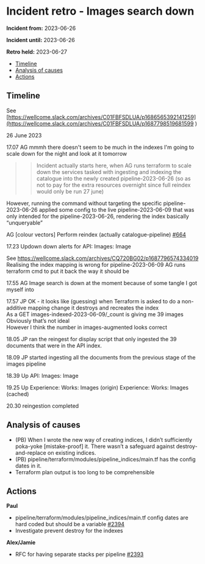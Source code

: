 # Incident retro - Images search down

**Incident from:** 2023-06-26

**Incident until:** 2023-06-26

**Retro held:** 2023-06-27

- [Timeline](#timeline)
- [Analysis of causes](#analysis-of-causes)
- [Actions](#actions)

## Timeline

See [https://wellcome.slack.com/archives/C01FBFSDLUA/p1686565392141259](https://wellcome.slack.com/archives/C01FBFSDLUA/p1687798519681599 ) 

26 June 2023

17.07 AG mmmh there doesn't seem to be much in the indexes I'm going to scale down for the night and look at it tomorrow

>> Incident actually starts here, when AG runs terraform to scale down the services tasked with ingesting and indexing the catalogue into the newly created pipeline-2023-06-26 (so as not to pay for the extra resources overnight since full reindex would only be run 27 june)

However, running the command without targeting the specific pipeline-2023-06-26 applied some config to the live pipeline-2023-06-09 that was only intended for the pipeline-2023-06-26, rendering the index basically “unqueryable”

AG [colour vectors] Perform reindex (actually catalogue-pipeline) [#664](https://github.com/wellcomecollection/catalogue-api/issues/664)

17.23 Updown down alerts for 
API: Images: Image

See https://wellcome.slack.com/archives/CQ720BG02/p1687796574334019
Realising the index mapping is wrong for pipeline-2023-06-09 AG runs terraform cmd to put it back the way it should be

17.55 AG Image search is down at the moment because of some tangle I got myself into

17.57 JP OK - it looks like (guessing) when Terraform is asked to do a non-additive mapping change it destroys and recreates the index<br>
As a GET images-indexed-2023-06-09/_count is giving me 39 images<br>
Obviously that’s not ideal<br>
However I think the number in images-augmented looks correct

18.05 JP ran the reingest for display script that only ingested the 39 documents that were in the API index.

18.09 JP started ingesting all the documents from the previous stage of the images pipeline

18.39 Up
API: Images: Image

19.25 Up
Experience: Works: Images (origin)
Experience: Works: Images (cached)

20.30 reingestion completed


## Analysis of causes
- (PB) When I wrote the new way of creating indices, I didn’t sufficiently poka-yoke [mistake-proof] it. There wasn’t a safeguard against destroy-and-replace on existing indices.
- (PB) pipeline/terraform/modules/pipeline_indices/main.tf has the config dates in it.
- Terraform plan output is too long to be comprehensible


## Actions

**Paul**
- pipeline/terraform/modules/pipeline_indices/main.tf config dates are hard coded but should be a variable [#2394](https://github.com/wellcomecollection/catalogue-pipeline/pull/2394)
- Investigate prevent destroy for the indexes

**Alex/Jamie**
- RFC for having separate stacks per pipeline [#2393](https://github.com/wellcomecollection/catalogue-pipeline/issues/2393)
